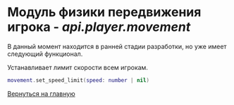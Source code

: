 # Модуль физики передвижения игрока - *api.player.movement*

В данный момент находится в ранней стадии разработки, но уже имеет следующий функционал.

Устанавливает лимит скорости всем игрокам.

```lua
movement.set_speed_limit(speed: number | nil)
```

[Вернуться на главную](index.md)

